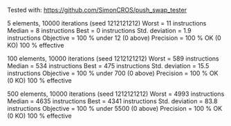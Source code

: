 Tested with:
https://github.com/SimonCROS/push_swap_tester

5 elements, 10000 iterations (seed 1212121212)
Worst = 11 instructions
Median = 8 instructions
Best = 0 instructions
Std. deviation = 1.9 instructions
Objective = 100 % under 12 (0 above)
Precision = 100 % OK (0 KO)
100 % effective

100 elements, 10000 iterations (seed 1212121212)
Worst = 589 instructions
Median = 534 instructions
Best = 475 instructions
Std. deviation = 15.5 instructions
Objective = 100 % under 700 (0 above)
Precision = 100 % OK (0 KO)
100 % effective

500 elements, 10000 iterations (seed 1212121212)
Worst = 4993 instructions
Median = 4635 instructions
Best = 4341 instructions
Std. deviation = 83.8 instructions
Objective = 100 % under 5500 (0 above)
Precision = 100 % OK (0 KO)
100 % effective
